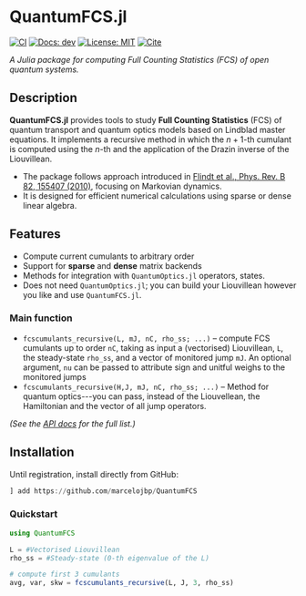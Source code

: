 # QuantumFCS.jl

[![CI](https://github.com/marcelojbp/QuantumFCS/actions/workflows/CI.yml/badge.svg)](https://github.com/marcelojbp/QuantumFCS/actions/workflows/CI.yml)
[![Docs: dev](https://img.shields.io/badge/docs-dev-blue.svg)](https://marcelojbp.github.io/QuantumFCS/dev/)
[![License: MIT](https://img.shields.io/badge/license-MIT-green.svg)](LICENSE)
[![Cite](https://img.shields.io/badge/cite-CITATION.bib-informational.svg)](CITATION.bib)

*A Julia package for computing Full Counting Statistics (FCS) of open quantum systems.*

## Description

**QuantumFCS.jl** provides tools to study **Full Counting Statistics** (FCS) of quantum transport and quantum optics models based on Lindblad master equations. 
It implements a recursive method in which the $n+1$-th cumulant is computed using the $n$-th and the application of the Drazin inverse of the Liouvillean.

- The package follows approach introduced in [Flindt et al., Phys. Rev. B 82, 155407 (2010)](https://arxiv.org/abs/1002.4506), focusing on Markovian dynamics.  
- It is designed for efficient numerical calculations using sparse or dense linear algebra.

## Features

- Compute current cumulants to arbitrary order
- Support for **sparse** and **dense** matrix backends  
- Methods for integration with `QuantumOptics.jl` operators, states.
- Does not need `QuantumOptics.jl`; you can build your Liouvillean however you like and use `QuantumFCS.jl`.


### Main function
- `fcscumulants_recursive(L, mJ, nC, rho_ss; ...)` – compute FCS cumulants up to order `nC`, taking as input 
a (vectorised) Liouvillean, `L`, the steady-state `rho_ss`, and a vector of monitored jump `mJ`. An optional argument, `nu` can be passed to attribute sign 
and unitful weighs to the monitored jumps
- `fcscumulants_recursive(H,J, mJ, nC, rho_ss; ...)` – Method for quantum optics---you can pass, instead of the Liouvellean,
the Hamiltonian and the vector of all jump operators.

*(See the [API docs](https://marcelojbp.github.io/QuantumFCS/dev/) for the full list.)*

## Installation

Until registration, install directly from GitHub:

```julia
] add https://github.com/marcelojbp/QuantumFCS
```
### Quickstart
```julia
using QuantumFCS

L = #Vectorised Liouvillean
rho_ss = #Steady-state (0-th eigenvalue of the L)

# compute first 3 cumulants
avg, var, skw = fcscumulants_recursive(L, J, 3, rho_ss)
```



<!-- [![Build Status](https://github.com/aarondanielphysics/QuantumFCS.jl/actions/workflows/CI.yml/badge.svg?branch=main)](https://github.com/aarondanielphysics/QuantumFCS.jl/actions/workflows/CI.yml?query=branch%3Amain) -->
